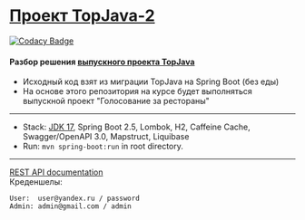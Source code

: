[Проект TopJava-2](https://javaops.ru/view/topjava2)
===============================

[![Codacy Badge](https://api.codacy.com/project/badge/Grade/83927cd85a9e43aba13845d954521c3c)](https://app.codacy.com/gh/LeonidErmolicDmitriev/restaurant_voting_system?utm_source=github.com&utm_medium=referral&utm_content=LeonidErmolicDmitriev/restaurant_voting_system&utm_campaign=Badge_Grade_Settings)

#### Разбор решения [выпускного проекта TopJava](https://github.com/JavaOPs/topjava/blob/master/graduation.md)
- Исходный код взят из миграции TopJava на Spring Boot (без еды)
- На основе этого репозитория на курсе будет выполняться выпускной проект "Голосование за рестораны"

-------------------------------------------------------------
- Stack: [JDK 17](http://jdk.java.net/17/), Spring Boot 2.5, Lombok, H2, Caffeine Cache, Swagger/OpenAPI 3.0, Mapstruct, Liquibase 
- Run: `mvn spring-boot:run` in root directory.
-----------------------------------------------------
[REST API documentation](http://localhost:8080/swagger-ui.html)  
Креденшелы:
```
User:  user@yandex.ru / password
Admin: admin@gmail.com / admin
```